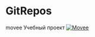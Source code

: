 # GitRepos
movee
Учебный проект
<a href="https://ibb.co/RYYj9sd"><img src="https://i.ibb.co/VJJwtz5/Movee.png" alt="Movee" border="0"></a>
